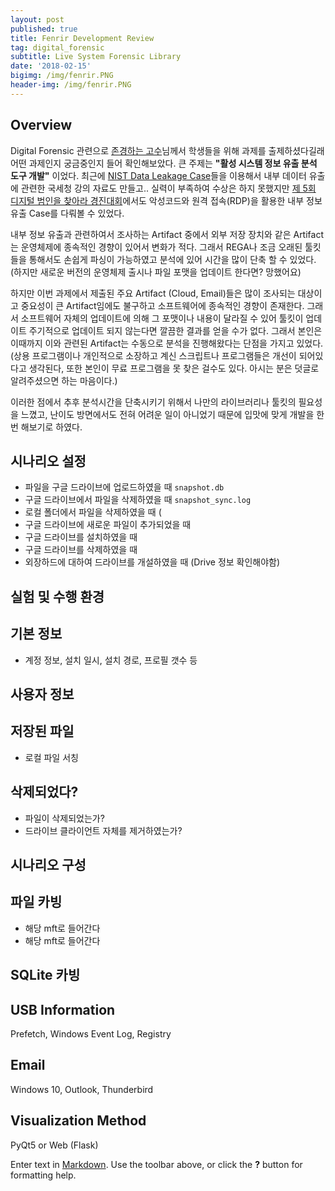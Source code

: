 ```yaml
---
layout: post
published: true
title: Fenrir Development Review
tag: digital_forensic
subtitle: Live System Forensic Library
date: '2018-02-15'
bigimg: /img/fenrir.PNG
header-img: /img/fenrir.PNG
---
```

## Overview


Digital Forensic 관련으로 [존경하는 고수](https://www.linkedin.com/in/deok9/)님께서 학생들을 위해 과제를 출제하셨다길래 어떤 과제인지 궁금중인지 들어 확인해보았다. 큰 주제는 **"활성 시스템 정보 유출 분석 도구 개발"** 이었다. 최근에 [NIST Data Leakage Case](https://www.cfreds.nist.gov/data_leakage_case/data-leakage-case.html)들을 이용해서 내부 데이터 유출에 관련한 국세청 강의 자료도 만들고.. 실력이 부족하여 수상은 하지 못했지만 [제 5회 디지털 범인을 찾아라 경진대회](https://www.forensickorea.org/board_notice/766)에서도 악성코드와 원격 접속(RDP)을 활용한 내부 정보 유출 Case를 다뤄볼 수 있었다.


내부 정보 유출과 관련하여서 조사하는 Artifact 중에서 외부 저장 장치와 같은 Artifact는 운영체제에 종속적인 경향이 있어서 변화가 적다. 그래서 REGA나 조금 오래된 툴킷들을 통해서도 손쉽게 파싱이 가능하였고 분석에 있어 시간을 많이 단축 할 수 있었다. (하지만 새로운 버전의 운영체제 출시나 파일 포맷을 업데이트 한다면? 망했어요)


하지만 이번 과제에서 제출된 주요 Artifact (Cloud, Email)들은 많이 조사되는 대상이고 중요성이 큰 Artifact임에도 불구하고 소프트웨어에 종속적인 경향이 존재한다. 그래서 소프트웨어 자체의 업데이트에 의해 그 포맷이나 내용이 달라질 수 있어 툴킷이 업데이트 주기적으로 업데이트 되지 않는다면 깔끔한 결과를 얻을 수가 없다. 그래서 본인은 이때까지 이와 관련된 Artifact는 수동으로 분석을 진행해왔다는 단점을 가지고 있었다. (상용 프로그램이나 개인적으로 소장하고 계신 스크립트나 프로그램들은 개선이 되어있다고 생각된다, 또한 본인이 무료 프로그램을 못 찾은 걸수도 있다. 아시는 분은 덧글로 알려주셨으면 하는 마음이다.)


이러한 점에서 추후 분석시간을 단축시키기 위해서 나만의 라이브러리나 툴킷의 필요성을 느꼈고, 난이도 방면에서도 전혀 어려운 일이 아니었기 때문에 입맛에 맞게 개발을 한 번 해보기로 하였다.


## 시나리오 설정


- 파일을 구글 드라이브에 업로드하였을 때 `snapshot.db`  
- 구글 드라이브에서 파일을 삭제하였을 때 `snapshot_sync.log`  
- 로컬 폴더에서 파일을 삭제하였을 때 (  
- 구글 드라이브에 새로운 파일이 추가되었을 때  
- 구글 드라이브를 설치하였을 때  
- 구글 드라이브를 삭제하였을 때  
- 외장하드에 대하여 드라이브를 개설하였을 때 (Drive 정보 확인해야함)  

## 실험 및 수행 환경


## 기본 정보

- 계정 정보, 설치 일시, 설치 경로, 프로필 갯수 등

## 사용자 정보



## 저장된 파일

- 로컬 파일 서칭

## 삭제되었다?

- 파일이 삭제되었는가?
- 드라이브 클라이언트 자체를 제거하였는가?

## 시나리오 구성


## 파일 카빙

- 해당 mft로 들어간다
- 해당 mft로 들어간다

## SQLite 카빙

## USB Information

Prefetch, Windows Event Log, Registry

## Email

Windows 10, Outlook, Thunderbird

## Visualization Method

PyQt5 or Web (Flask)

Enter text in [Markdown](http://daringfireball.net/projects/markdown/). Use the toolbar above, or click the **?** button for formatting help.
